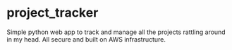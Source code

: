 # project_tracker
Simple python web app to track and manage all the projects rattling around in my head. All secure and built on AWS infrastructure.
